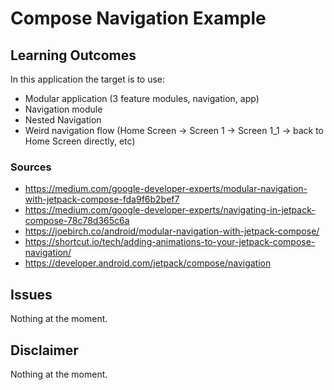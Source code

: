 # Compose Navigation Example

## Learning Outcomes
In this application the target is to use:
- Modular application (3 feature modules, navigation, app)
- Navigation module
- Nested Navigation
- Weird navigation flow (Home Screen -> Screen 1 -> Screen 1_1 -> back to Home Screen directly, etc)

### Sources
- https://medium.com/google-developer-experts/modular-navigation-with-jetpack-compose-fda9f6b2bef7
- https://medium.com/google-developer-experts/navigating-in-jetpack-compose-78c78d365c6a
- https://joebirch.co/android/modular-navigation-with-jetpack-compose/
- https://shortcut.io/tech/adding-animations-to-your-jetpack-compose-navigation/
- https://developer.android.com/jetpack/compose/navigation

## Issues
Nothing at the moment.

## Disclaimer
Nothing at the moment.